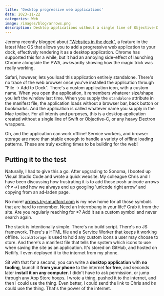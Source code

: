```yaml
---
title: 'Desktop progressive web applications'
date: 2023-11-22
categories: Web
image: /images/blog/arrows.png
description: Desktop applications without a single line of Objective-C
---
```


Jeremy recently blogged about ["Websites in the dock"](https://adactio.com/journal/20520), a feature in the latest Mac OS that allows you to add a progressive web application to your dock, effectively rendering it as a desktop application. Chrome has supported this for a while, but it had an annoying side-effect of launching Chrome alongside the PWA, awkwardly showing how the magic trick was really working.

Safari, however, lets you load this application entirely standalone. There's no trace of the web browser once you've installed the application through "File → Add to Dock". There's a custom application icon, with a custom name. When you open the application, it remembers whatever size/shape you left the window last time. When you supply the `standalone` attribute in the manifest file, the application loads without a browser bar, back button or bookmarks. And the application is called whatever name you supply in the Mac toolbar. For all intents and purposes, this is a desktop application created without a single line of Swift or Objective-C, or any heavy Electron wrappers.

Oh, and the application can work offline! Service workers, and browser storage are more than stable enough to handle a variety of offline loading patterns. These are truly exciting times to be building for the web!

## Putting it to the test

Naturally, I had to give this a go. After upgrading to Sonoma, I booted up Visual Studio Code and wrote a quick website. My colleague Chris and I have been discussing how frustrating it is to add those posh unicode arrows (↑↗→) and how we always end up googling 'unicode right arrow' and copying from an ad-laden page.

No more! [arrows.trysmudford.com](https://arrows.trysmudford.com) is my new home for all those symbols that are hard to remember. Need an Interrobang in your life‽ Grab it from the site. Are you regularly reaching for ≠? Add it as a custom symbol and never search again.

The stack is intentionally simple. There's no build script. There's no JS framework. There's a HTML file and a Service Worker that keeps it working offline. `localStorage` is used to hold any custom icons a user may choose to store. And there's a manifest file that tells the system which icons to use when saving the site as an application. It's stored on GitHub, and hosted on Netlify. I even deployed it to the internet from my phone.

Sit with that for a second, you can write a **desktop application** with **no tooling**, launch it **from your phone** to the internet **for free**, and seconds later **install it on any computer**. I didn't have to ask permission, or jump through any App Store hoops. I wrote a thing, pushed it to the internet, and then I could use the thing. Even better, I could send the link to Chris and *he* could use the thing. That's the power of the internet.
